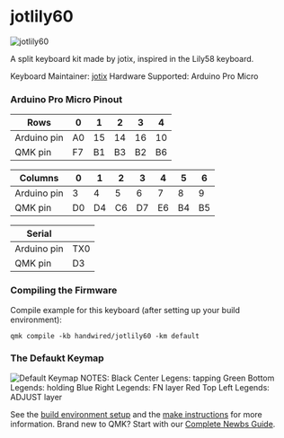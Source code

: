 # jotlily60

![jotlily60](https://i.imgur.com/I68WGmJ.jpg)

A split keyboard kit made by jotix, inspired in the Lily58 keyboard.

Keyboard Maintainer: [jotix](https://github.com/jotix)
Hardware Supported: Arduino Pro Micro

### Arduino Pro Micro Pinout

| Rows        | 0  | 1  | 2  | 3  | 4  |
|-------------|----|----|----|----|----|
| Arduino pin | A0 | 15 | 14 | 16 | 10 |
| QMK pin     | F7 | B1 | B3 | B2 | B6 |

| Columns     | 0  | 1  | 2  | 3  | 4  | 5  | 6  |
|-------------|----|----|----|----|----|----|----|
| Arduino pin |  3 |  4 |  5 |  6 |  7 |  8 |  9 |
| QMK pin     | D0 | D4 | C6 | D7 | E6 | B4 | B5 |

| Serial      |     |
|-------------|-----|
| Arduino pin | TX0 |
| QMK pin     |  D3 |

### Compiling the Firmware

Compile example for this keyboard (after setting up your build environment):
    
    qmk compile -kb handwired/jotlily60 -km default 
   
### The Defaukt Keymap

![Default Keymap](https://i.imgur.com/KZK6eVe.png)
NOTES:
Black Center Legens: tapping
Green Bottom Legends: holding
Blue Right Legends: FN layer
Red Top Left Legends: ADJUST layer

See the [build environment setup](https://docs.qmk.fm/#/getting_started_build_tools) and the [make instructions](https://docs.qmk.fm/#/getting_started_make_guide) for more information. Brand new to QMK? Start with our [Complete Newbs Guide](https://docs.qmk.fm/#/newbs).
